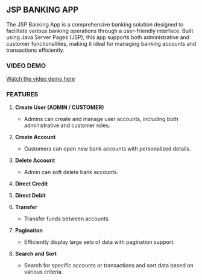 ## JSP BANKING APP

The JSP Banking App is a comprehensive banking solution designed to facilitate various banking operations through a user-friendly interface. Built using Java Server Pages (JSP), this app supports both administrative and customer functionalities, making it ideal for managing banking accounts and transactions efficiently.

### VIDEO DEMO
[Watch the video demo here](https://drive.google.com/file/d/1XbyiwuQyLdtSFWNtfRMROgr33HLPO15A/view?usp=sharing)

### FEATURES

1. **Create User (ADMIN / CUSTOMER)**
   - Admins can create and manage user accounts, including both administrative and customer roles.

2. **Create Account**
   - Customers can open new bank accounts with personalized details.

3. **Delete Account**
   - Admin can soft delete bank accounts.

4. **Direct Credit**

5. **Direct Debit**

6. **Transfer**
   - Transfer funds between accounts.

7. **Pagination**
   - Efficiently display large sets of data with pagination support.

8. **Search and Sort**
   - Search for specific accounts or transactions and sort data based on various criteria.
